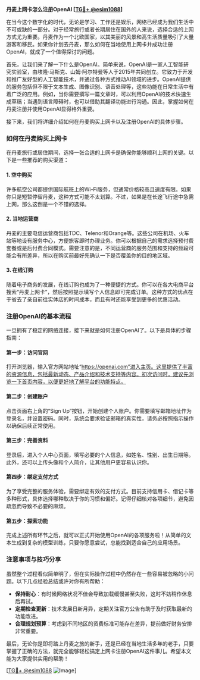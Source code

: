 **丹麦上网卡怎么注册OpenAI [[TG💪+ @esim1088](https://t.me/s/esim1088)]**

在当今这个数字化的时代，无论是学习、工作还是娱乐，网络已经成为我们生活中不可或缺的一部分。对于经常旅行或者长期居住在国外的人来说，选择合适的上网方式尤为重要。丹麦作为一个北欧国家，以其美丽的风景和高生活质量吸引了大量游客和移民。如果你计划去丹麦，那么如何在当地使用上网卡并成功注册OpenAI，就成了一个值得探讨的问题。

首先，让我们来了解一下什么是OpenAI。简单来说，OpenAI是一家人工智能研究实验室，由埃隆·马斯克、山姆·阿尔特曼等人于2015年共同创立。它致力于开发和推广友好型的人工智能技术，并通过各种方式推动AI领域的进步。OpenAI提供的服务包括但不限于文本生成、图像识别、语音处理等，这些功能在日常生活中有着广泛的应用。例如，当你需要撰写一篇文章时，可以利用OpenAI的技术快速生成草稿；当遇到语言障碍时，也可以借助其翻译功能进行沟通。因此，掌握如何在丹麦注册并使用OpenAI显得格外重要。

接下来，我们将详细介绍如何在丹麦购买上网卡以及注册OpenAI的具体步骤。

### 如何在丹麦购买上网卡

在丹麦旅行或居住期间，选择一张合适的上网卡是确保你能够顺利上网的关键。以下是一些推荐的购买渠道：

#### 1. 空中购买
许多航空公司都提供国际航班上的Wi-Fi服务，但通常价格较高且速度有限。如果你只是短暂停留丹麦，这种方式可能不太划算。不过，如果是在长途飞行途中急需上网，那么这倒是一个不错的选择。

#### 2. 当地运营商
丹麦的主要电信运营商包括TDC、Telenor和Orange等。这些公司在机场、火车站等地设有服务中心，方便旅客即时办理业务。你可以根据自己的需求选择预付费套餐或是后付费合同模式。需要注意的是，不同运营商的服务范围和支持的频段可能会有所差异，所以在购买前最好先确认一下是否覆盖你的目的地区域。

#### 3. 在线订购
随着电子商务的发展，在线订购也成为了一种便捷的方式。你可以在各大电商平台搜索“丹麦上网卡”，然后按照提示填写个人信息即可完成订单。这种方式的优点在于省去了亲自前往实体店的时间成本，而且有时还能享受到更多的优惠活动。

### 注册OpenAI的基本流程

一旦拥有了稳定的网络连接，接下来就是如何注册OpenAI了。以下是具体的步骤指南：

#### 第一步：访问官网
打开浏览器，输入官方网站地址“https://openai.com”进入主页。这里提供了丰富的资源信息，包括最新动态、产品介绍和技术支持等内容。初次访问时，建议先浏览一下首页内容，以便更好地了解平台的功能特点。

#### 第二步：创建账户
点击页面右上角的“Sign Up”按钮，开始创建个人账户。你需要填写邮箱地址作为登录名，并设置密码。同时，系统会要求验证邮箱的真实性，请务必按照指示操作以确保后续正常使用。

#### 第三步：完善资料
登录后，进入个人中心页面，填写必要的个人信息，如姓名、性别、出生日期等。此外，还可以上传头像和个人简介，让其他用户更容易认识你。

#### 第四步：绑定支付方式
为了享受完整的服务体验，需要绑定有效的支付方式。目前支持信用卡、借记卡等多种形式，具体选择哪种取决于你的习惯和偏好。记得仔细核对各项细节，避免因疏忽而导致不必要的麻烦。

#### 第五步：探索功能
完成上述所有环节之后，就可以正式开始使用OpenAI的各项服务啦！从简单的文本生成到复杂的模型训练，只要你愿意尝试，总能找到适合自己的应用场景。

### 注意事项与技巧分享

虽然整个过程看似简单明了，但在实际操作过程中仍然存在一些容易被忽略的小问题。以下几点经验总结或许对你有所帮助：

- **保持耐心**：有时候网络状况不佳会导致加载缓慢甚至失败，这时不妨稍作休息后再试。
- **定期检查更新**：技术发展日新月异，定期关注官方公告有助于及时获取最新的功能改进。
- **合理规划预算**：考虑到不同地区的资费标准可能存在差异，提前做好财务安排非常重要。

最后，无论你是即将踏上丹麦之旅的新手，还是已经在当地生活多年的老手，只要掌握了正确的方法，就完全能够轻松搞定上网卡注册OpenAI这件事儿。希望本文能为大家提供实用的帮助！

[[TG💪+ @esim1088](https://t.me/s/esim1088) ![Image](https://i.postimg.cc/4NQfJmqS/Snipaste-2025-05-13-00-14-12.png)]